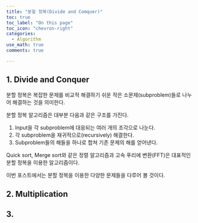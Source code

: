 ```yaml
---
title: "분할 정복(Divide and Comquer)"
toc: true
toc_label: "On this page"
toc_icon: "chevron-right"
categories:
  - Algorithm
use_math: true
comments: true

---
```


## 1. Divide and Conquer

분할 정복은 복잡한 문제를 비교적 해결하기 쉬운 작은 소문제(subproblem)들로 나누어 해결하는 것을 의미한다.

분할 정복 알고리즘은 대부분 다음과 같은 구조를 가진다.

1. Input을 각 subproblem에 대응되는 여러 개의 조각으로 나눈다.
2. 각 subproblem을 재귀적으로(recursively) 해결한다.
3. Subproblem들의 해들을 하나로 합쳐 기존 문제의 해를 얻어낸다.

Quick sort, Merge sort와 같은 정렬 알고리즘과 고속 푸리에 변환(FFT)은 대표적인 분할 정복을 이용한 알고리즘이다.

이번 포스트에서는 분할 정복을 이용한 다양한 문제들을 다루어 볼 것이다.

## 2. Multiplication


## 3. 

